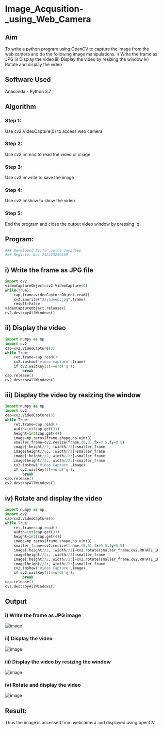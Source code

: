 # Image_Acqusition-_using_Web_Camera
## Aim
 

To write a python program using OpenCV to capture the image from the web camera and do the following image manipulations.
i) Write the frame as JPG 
ii) Display the video 
iii) Display the video by resizing the window
iv) Rotate and display the video

## Software Used
Anaconda - Python 3.7
## Algorithm
### Step 1:
Use cv2.VideoCapture(0) to access web camera
### Step 2:
Use cv2.imread to read the video or image
### Step 3:
Use cv2.imwrite to save the image
### Step 4:
Use cv2.imshow to show the video
### Step 5:
End the program and close the output video window by pressing 'q'.
## Program:
``` Python
### Developed By:Tirupathi Jayadeep
### Register No: 212223240169
```
## i) Write the frame as JPG file
```python
import cv2
videoCaptureObject=cv2.VideoCapture(0)
while(True):
    cap,frame=videoCaptureObject.read()
    cv2.imwrite("Jayadeep.jpg",frame)
    result=False
videoCaptureObject.release()
cv2.destroyAllWindows()
```



## ii) Display the video
```python
import numpy as np
import cv2
cap=cv2.VideoCapture(0)
while True:
    ret,frame=cap.read()
    cv2.imshow('video capture',frame)
    if cv2.waitKey(1)==ord('q'):
        break
cap.release()
cv2.destroyAllWindows()

```




## iii) Display the video by resizing the window
```python
import numpy as np
import cv2
cap=cv2.VideoCapture(0)
while True:
    ret,frame=cap.read()
    width=int(cap.get(3))
    height=int(cap.get(4))
    image=np.zeros(frame.shape,np.uint8)
    smaller_frame=cv2.resize(frame,(0,0),fx=0.5,fy=0.5)
    image[:height//2, :width//2]=smaller_frame
    image[height//2:, :width//2]=smaller_frame
    image[:height//2, width//2:]=smaller_frame
    image[height//2:, width//2:]=smaller_frame
    cv2.imshow('Video Capture',image)
    if cv2.waitKey(1)==ord('q'):
        break
cap.release()
cv2.destroyAllWindows()

```




## iv) Rotate and display the video
```python
import numpy as np
import cv2
cap=cv2.VideoCapture(0)
while True:
    ret,frame=cap.read()
    width=int(cap.get(3))
    height=int(cap.get(4))
    image=np.zeros(frame.shape,np.uint8)
    smaller_frame=cv2.resize(frame,(0,0),fx=0.5,fy=0.5)
    image[:height//2, :width//2]=cv2.rotate(smaller_frame,cv2.ROTATE_180)
    image[height//2:, :width//2]=smaller_frame
    image[:height//2, width//2:]=cv2.rotate(smaller_frame,cv2.ROTATE_180)
    image[height//2:, width//2:]=smaller_frame
    cv2.imshow('Video Capture',image)
    if cv2.waitKey(1)==ord('q'):
        break
cap.release()
cv2.destroyAllWindows()
```









## Output

### i) Write the frame as JPG image
![image](https://github.com/23004426/Image_Acqusition-_using_Web_Camera/assets/144979327/510393a0-8c77-4ccb-b208-f062574b3c69)



### ii) Display the video
![image](https://github.com/23004426/Image_Acqusition-_using_Web_Camera/assets/144979327/0b7d5054-e12a-4c1a-b8a1-eea6ade894fc)



### iii) Display the video by resizing the window
![image](https://github.com/23004426/Image_Acqusition-_using_Web_Camera/assets/144979327/e7ae5053-2e1c-49f0-ba79-b4de9ae02ec2)



### iv) Rotate and display the video
![image](https://github.com/23004426/Image_Acqusition-_using_Web_Camera/assets/144979327/cf15b7ef-e59b-410c-b2a1-6c7b9357a2e6)





## Result:
Thus the image is accessed from webcamera and displayed using openCV.
